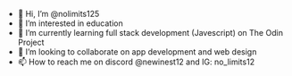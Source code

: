 - 👋 Hi, I’m @nolimits125
- 👀 I’m interested in education
- 🌱 I’m currently learning full stack development (Javescript) on The Odin Project
- 💞️ I’m looking to collaborate on app development and web design
- 📫 How to reach me on discord @newinest12 and IG: no_limits12

<!---
nolimits125/nolimits125 is a ✨ special ✨ repository because its `README.md` (this file) appears on your GitHub profile.
You can click the Preview link to take a look at your changes.
--->

